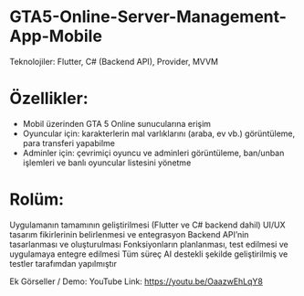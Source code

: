 # GTA5-Online-Server-Management-App-Mobile
Teknolojiler: Flutter, C# (Backend API), Provider, MVVM

# Özellikler:
* Mobil üzerinden GTA 5 Online sunucularına erişim
* Oyuncular için: karakterlerin mal varlıklarını (araba, ev vb.) görüntüleme, para transferi yapabilme
* Adminler için: çevrimiçi oyuncu ve adminleri görüntüleme, ban/unban işlemleri ve banlı oyuncular listesini yönetme

# Rolüm:
Uygulamanın tamamının geliştirilmesi (Flutter ve C# backend dahil)
UI/UX tasarım fikirlerinin belirlenmesi ve entegrasyon
Backend API’nin tasarlanması ve oluşturulması
Fonksiyonların planlanması, test edilmesi ve uygulamaya entegre edilmesi
Tüm süreç AI destekli şekilde geliştirilmiş ve testler tarafımdan yapılmıştır

Ek Görseller / Demo:
YouTube Link: https://youtu.be/OaazwEhLqY8
